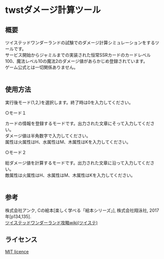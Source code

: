 # twstダメージ計算ツール

概要
---
ツイステッドワンダーランドの試験でのダメージ計算シミュレーションをするツールです。<br>
サービス開始からジャミルまでの実装された恒常SSRカードのカードレベル100、魔法レベル10の魔法2のダメージ値があらかじめ登録されています。<br>
ゲーム公式とは一切関係ありません。<br>
<br>

使用方法<br>
---
実行後モード(1,2,)を選択します。終了時は0を入力してください。<br>

○モード１<br>

カードの情報を登録するモードです。出力された文章にそって入力してください。<br>
ダメージ値は半角数字で入力してください。<br>
属性は火属性はH、水属性はM、木属性はKを入力してください。<br>

○モード２<br>

総ダメージ値を計算するモードです。出力された文章に沿って入力してください。<br>
敵属性は火属性はH、水属性はM、木属性はKを入力してください。<br>
<br>

参考
--- 
株式会社アンク, Cの絵本[楽しく学べる「絵本シリーズ」], 株式会社翔泳社, 2017年[p134,135]. <br>
[ツイステッドワンダーランド攻略wiki(ツイステ)](https://kamigame.jp/%E3%83%84%E3%82%A4%E3%82%B9%E3%83%86/index.html)

ライセンス<br>
---
[MIT licence](https://github.com/YuiTsubaki/twst_damage/blob/main/LICENSE)
